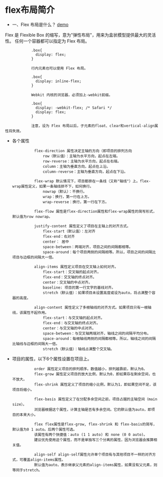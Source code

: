 # flex布局简介 #

- 一、Flex 布局是什么？ [demo](http://www.ruanyifeng.com/blog/2015/07/flex-examples.html)

Flex 是 Flexible Box 的缩写，意为"弹性布局"，用来为盒状模型提供最大的灵活性。
任何一个容器都可以指定为 Flex 布局。

                .box{
                  display: flex;
                }

                行内元素也可以使用 Flex 布局。

                .box{
                  display: inline-flex;
                }

                Webkit 内核的浏览器，必须加上-webkit前缀。

                .box{
                  display: -webkit-flex; /* Safari */
                  display: flex;
                }

                注意，设为 Flex 布局以后，子元素的float、clear和vertical-align属性将失效。
                
- 各个属性

                flex-direction 属性决定主轴的方向（即项目的排列方向
                    row（默认值）：主轴为水平方向，起点在左端。
                    row-reverse：主轴为水平方向，起点在右端。
                    column：主轴为垂直方向，起点在上沿。
                    column-reverse：主轴为垂直方向，起点在下沿。

                flex-wrap 默认情况下，项目都排在一条线（又称"轴线"）上。flex-wrap属性定义，如果一条轴线排不下，如何换行。
                    nowrap（默认）：不换行。
                    wrap：换行，第一行在上方。
                    wrap-reverse：换行，第一行在下方。

                flex-flow 属性是flex-direction属性和flex-wrap属性的简写形式，默认值为row nowrap。

                justify-content 属性定义了项目在主轴上的对齐方式。
                    flex-start（默认值）：左对齐
                    flex-end：右对齐
                    center： 居中
                    space-between：两端对齐，项目之间的间隔都相等。
                    space-around：每个项目两侧的间隔相等。所以，项目之间的间隔比项目与边框的间隔大一倍。

                align-items 属性定义项目在交叉轴上如何对齐。
                    flex-start：交叉轴的起点对齐。
                    flex-end：交叉轴的终点对齐。
                    center：交叉轴的中点对齐。
                    baseline: 项目的第一行文字的基线对齐。
                    stretch（默认值）：如果项目未设置高度或设为auto，将占满整个容器的高度。

                align-content 属性定义了多根轴线的对齐方式。如果项目只有一根轴线，该属性不起作用。
                    flex-start：与交叉轴的起点对齐。
                    flex-end：与交叉轴的终点对齐。
                    center：与交叉轴的中点对齐。
                    space-between：与交叉轴两端对齐，轴线之间的间隔平均分布。
                    space-around：每根轴线两侧的间隔都相等。所以，轴线之间的间隔比轴线与边框的间隔大一倍。
                    stretch（默认值）：轴线占满整个交叉轴。
                    
- 项目的属性，以下6个属性设置在项目上。

                order 属性定义项目的排列顺序。数值越小，排列越靠前，默认为0。
                flex-grow 属性定义项目的放大比例，默认为0，即如果存在剩余空间，也不放大。
                flex-shrink 属性定义了项目的缩小比例，默认为1，即如果空间不足，该项目将缩小。

                flex-basis 属性定义了在分配多余空间之前，项目占据的主轴空间（main size）。
                浏览器根据这个属性，计算主轴是否有多余空间。它的默认值为auto，即项目的本来大小。

                flex flex属性是flex-grow, flex-shrink 和 flex-basis的简写，默认值为0 1 auto。后两个属性可选。
                该属性有两个快捷值：auto (1 1 auto) 和 none (0 0 auto)。
                建议优先使用这个属性，而不是单独写三个分离的属性，因为浏览器会推算相关值。

                align-self align-self属性允许单个项目有与其他项目不一样的对齐方式，可覆盖align-items属性。
                默认值为auto，表示继承父元素的align-items属性，如果没有父元素，则等同于stretch。                    
